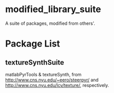 modified_library_suite
======================

A suite of packages, modified from others'.

# Package List

## textureSynthSuite

matlabPyrTools & textureSynth, from <http://www.cns.nyu.edu/~eero/steerpyr/> and <http://www.cns.nyu.edu/lcv/texture/>, respectively.

